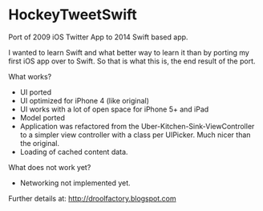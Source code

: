 HockeyTweetSwift
================

Port of 2009 iOS Twitter App to 2014 Swift based app.

I wanted to learn Swift and what better way to learn it than by porting my first iOS app over to Swift. So that is what this is, the end result of the port.

What works?
* UI ported
* UI optimized for iPhone 4 (like original)
* UI works with a lot of open space for iPhone 5+ and iPad
* Model ported
* Application was refactored from the Uber-Kitchen-Sink-ViewController to a simpler view controller with a class per UIPicker. Much nicer than the original.
* Loading of cached content data.

What does not work yet?
* Networking not implemented yet.

Further details at: http://droolfactory.blogspot.com
